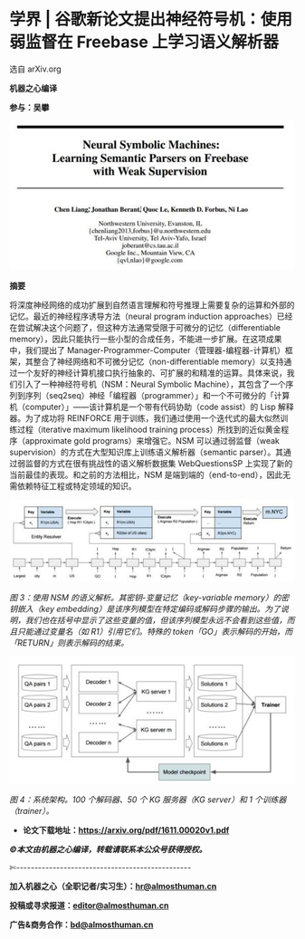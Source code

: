 # 学界 | 谷歌新论文提出神经符号机：使用弱监督在 Freebase 上学习语义解析器

选自 arXiv.org

**机器之心编译**

**参与：吴攀**

![](img/295033c47d42da2ae3c37d4ad9defd93.jpg)

**摘要**

将深度神经网络的成功扩展到自然语言理解和符号推理上需要复杂的运算和外部的记忆。最近的神经程序诱导方法（neural program induction approaches）已经在尝试解决这个问题了，但这种方法通常受限于可微分的记忆（differentiable memory），因此只能执行一些小型的合成任务，不能进一步扩展。在这项成果中，我们提出了 Manager-Programmer-Computer（管理器-编程器-计算机）框架，其整合了神经网络和不可微分记忆（non-differentiable memory）以支持通过一个友好的神经计算机接口执行抽象的、可扩展的和精准的运算。具体来说，我们引入了一种神经符号机（NSM：Neural Symbolic Machine），其包含了一个序列到序列（seq2seq）神经「编程器（programmer）」和一个不可微分的「计算机（computer）」——该计算机是一个带有代码协助（code assist）的 Lisp 解释器。为了成功将 REINFORCE 用于训练，我们通过使用一个迭代式的最大似然训练过程（iterative maximum likelihood training process）所找到的近似黄金程序（approximate gold programs）来增强它。NSM 可以通过弱监督（weak supervision）的方式在大型知识库上训练语义解析器（semantic parser）。其通过弱监督的方式在很有挑战性的语义解析数据集 WebQuestionsSP 上实现了新的当前最佳的表现。和之前的方法相比，NSM 是端到端的（end-to-end），因此无需依赖特征工程或特定领域的知识。

![](img/330e00002ab40e6051c0039b50b64cf7.jpg)

*图 3：使用 NSM 的语义解析。其密钥-变量记忆（key-variable memory）的密钥嵌入（key embedding）是该序列模型在特定编码或解码步骤的输出。为了说明，我们也在括号中显示了这些变量的值，但该序列模型永远不会看到这些值，而且只能通过变量名（如 R1）引用它们。特殊的 token「GO」表示解码的开始，而「RETURN」则表示解码的结束。*

![](img/fe03fb7a0a5314c005f3c578bfd40d8b.jpg)

*图 4：系统架构。100 个解码器、50 个 KG 服务器（KG server）和 1 个训练器（trainer）。*

*   **论文下载地址：https://arxiv.org/pdf/1611.00020v1.pdf**

******©本文由机器之心编译，***转载请联系本公众号获得授权******。***

✄------------------------------------------------

**加入机器之心（全职记者/实习生）：hr@almosthuman.cn**

**投稿或寻求报道：editor@almosthuman.cn**

**广告&商务合作：bd@almosthuman.cn**